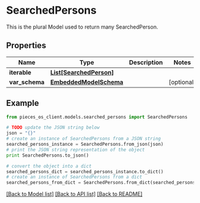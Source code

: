 # SearchedPersons

This is the plural Model used to return many SearchedPerson.

## Properties
Name | Type | Description | Notes
------------ | ------------- | ------------- | -------------
**iterable** | [**List[SearchedPerson]**](SearchedPerson.md) |  | 
**var_schema** | [**EmbeddedModelSchema**](EmbeddedModelSchema.md) |  | [optional] 

## Example

```python
from pieces_os_client.models.searched_persons import SearchedPersons

# TODO update the JSON string below
json = "{}"
# create an instance of SearchedPersons from a JSON string
searched_persons_instance = SearchedPersons.from_json(json)
# print the JSON string representation of the object
print SearchedPersons.to_json()

# convert the object into a dict
searched_persons_dict = searched_persons_instance.to_dict()
# create an instance of SearchedPersons from a dict
searched_persons_from_dict = SearchedPersons.from_dict(searched_persons_dict)
```
[[Back to Model list]](../README.md#documentation-for-models) [[Back to API list]](../README.md#documentation-for-api-endpoints) [[Back to README]](../README.md)


